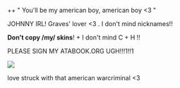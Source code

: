 ++ " You'll be my american boy, american boy <3 "

JOHNNY IRL!  Graves' lover <3 . I don't mind nicknames!!

**Don't copy /my/ skins**! + I don't mind C + H !!

PLEASE SIGN MY ATABOOK.ORG UGH!!!1!!1

![](https://files.catbox.moe/iylwv3.png)

 love struck with that american warcriminal <3

